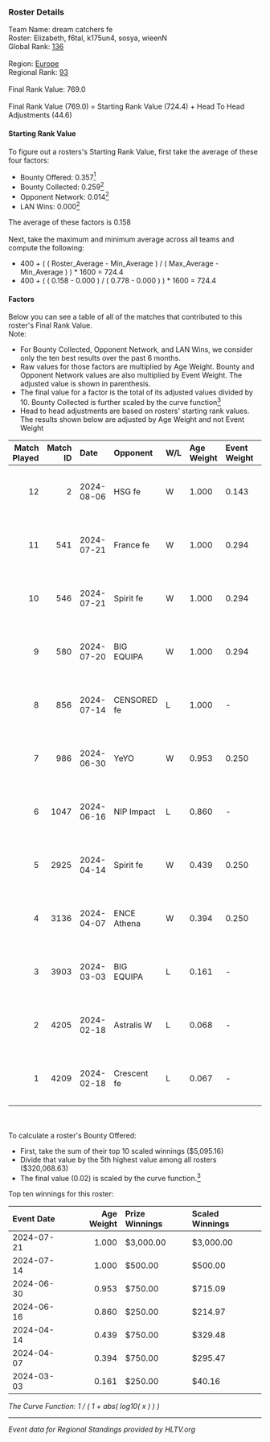 ### Roster Details<br />
Team Name: dream catchers fe<br />
Roster: Elizabeth, f6tal, k175un4, sosya, wieenN<br />
Global Rank: [136](../standings_global.md)<br />
<br />
Region: [Europe]( ../standings_europe.md)<br />
Regional Rank: [93]( ../standings_europe.md)<br />
<br />
Final Rank Value:  769.0<br />
<br />
Final Rank Value (769.0) = Starting Rank Value (724.4) + Head To Head Adjustments (44.6)<br />

#### Starting Rank Value<br />
To figure out a rosters's Starting Rank Value, first take the average of these four factors:<br />
- Bounty Offered: 0.357[<sup>1</sup>](#table2)
- Bounty Collected: 0.259[<sup>2</sup>](#table1)
- Opponent Network: 0.014[<sup>2</sup>](#table1)
- LAN Wins: 0.000[<sup>2</sup>](#table1)

The average of these factors is 0.158<br />
<br />
Next, take the maximum and minimum average across all teams and compute the following:<br />
- 400 + ( ( Roster_Average - Min_Average ) / ( Max_Average - Min_Average ) ) * 1600 = 724.4
- 400 + ( ( 0.158 - 0.000 ) / ( 0.778 - 0.000 ) ) * 1600 = 724.4


#### Factors<br />
Below you can see a table of all of the matches that contributed to this roster's Final Rank Value.<br />
Note:<br />

- For Bounty Collected, Opponent Network, and LAN Wins, we consider only the ten best results over the past 6 months.
- Raw values for those factors are multiplied by Age Weight. Bounty and Opponent Network values are also multiplied by Event Weight. The adjusted value is shown in parenthesis.
- The final value for a factor is the total of its adjusted values divided by 10. Bounty Collected is further scaled by the curve function[<sup>3</sup>](#curveFunction)
- Head to head adjustments are based on rosters' starting rank values. The results shown below are adjusted by Age Weight and not Event Weight
<span id="table1"></span><br />


| Match Played | Match ID | Date       | Opponent    | W/L | Age Weight | Event Weight | Bounty Collected | Opponent Network | LAN Wins  | H2H Adj. | Roster                                   |
| -: | -: | :- | :- | :- | :- | :- | :- | :- | :- | -: | :- |
|           12 |        2 | 2024-08-06 | HSG fe      | W   | 1.000      | 0.143        | 0.031 (0.004)    | 0.066 (0.009)    | 0 (0.000) |    18.83 | Elizabeth, f6tal, k175un4, sosya, wieenN |
|           11 |      541 | 2024-07-21 | France fe   | W   | 1.000      | 0.294        | 0.006 (0.002)    | 0.115 (0.034)    | 0 (0.000) |    13.23 | Elizabeth, f6tal, k175un4, sosya, wieenN |
|           10 |      546 | 2024-07-21 | Spirit fe   | W   | 1.000      | 0.294        | 0.005 (0.001)    | 0.136 (0.040)    | 0 (0.000) |    11.45 | Elizabeth, f6tal, k175un4, sosya, wieenN |
|            9 |      580 | 2024-07-20 | BIG EQUIPA  | W   | 1.000      | 0.294        | 0.017 (0.005)    | 0.142 (0.042)    | 0 (0.000) |    17.90 | Elizabeth, f6tal, k175un4, sosya, wieenN |
|            8 |      856 | 2024-07-14 | CENSORED fe | L   | 1.000      | -            | -                | -                | -         |   -16.17 | Elizabeth, f6tal, k175un4, t4tty, wieenN |
|            7 |      986 | 2024-06-30 | YeYO        | W   | 0.953      | 0.250        | 0.001 (0.000)    | 0.000 (0.000)    | 0 (0.000) |     7.42 | Elizabeth, f6tal, k175un4, sosya, wieenN |
|            6 |     1047 | 2024-06-16 | NIP Impact  | L   | 0.860      | -            | -                | -                | -         |   -13.56 | k175un4, sosya, Stormy, unknxwn, wieenN  |
|            5 |     2925 | 2024-04-14 | Spirit fe   | W   | 0.439      | 0.250        | 0.005 (0.001)    | 0.136 (0.015)    | 0 (0.000) |     5.50 | k175un4, sosya, Stormy, trigusha, wieenN |
|            4 |     3136 | 2024-04-07 | ENCE Athena | W   | 0.394      | 0.250        | 0.002 (0.000)    | 0.033 (0.003)    | 0 (0.000) |     4.72 | k175un4, sosya, Stormy, trigusha, wieenN |
|            3 |     3903 | 2024-03-03 | BIG EQUIPA  | L   | 0.161      | -            | -                | -                | -         |    -2.19 | k175un4, sosya, Stormy, trigusha, wieenN |
|            2 |     4205 | 2024-02-18 | Astralis W  | L   | 0.068      | -            | -                | -                | -         |    -1.36 | k175un4, mikeri, sosya, Stormy, wieenN   |
|            1 |     4209 | 2024-02-18 | Crescent fe | L   | 0.067      | -            | -                | -                | -         |    -1.22 | k175un4, mikeri, sosya, Stormy, wieenN   |

<br />
<span id="table2"></span><br />
To calculate a roster's Bounty Offered:<br />

- First, take the sum of their top 10 scaled winnings ($5,095.16)
- Divide that value by the 5th highest value among all rosters ($320,068.63)
- The final value (0.02) is scaled by the curve function.[<sup>3</sup>](#curveFunction)

Top ten winnings for this roster:<br />

| Event Date | Age Weight | Prize Winnings | Scaled Winnings |
| :- | -: | :- | :- |
| 2024-07-21 |      1.000 | $3,000.00      | $3,000.00       |
| 2024-07-14 |      1.000 | $500.00        | $500.00         |
| 2024-06-30 |      0.953 | $750.00        | $715.09         |
| 2024-06-16 |      0.860 | $250.00        | $214.97         |
| 2024-04-14 |      0.439 | $750.00        | $329.48         |
| 2024-04-07 |      0.394 | $750.00        | $295.47         |
| 2024-03-03 |      0.161 | $250.00        | $40.16          |


<span id="curveFunction"></span>_The Curve Function: 1 / ( 1 + abs( log10( x ) ) )_<br />

---
_Event data for Regional Standings provided by HLTV.org_<br />
